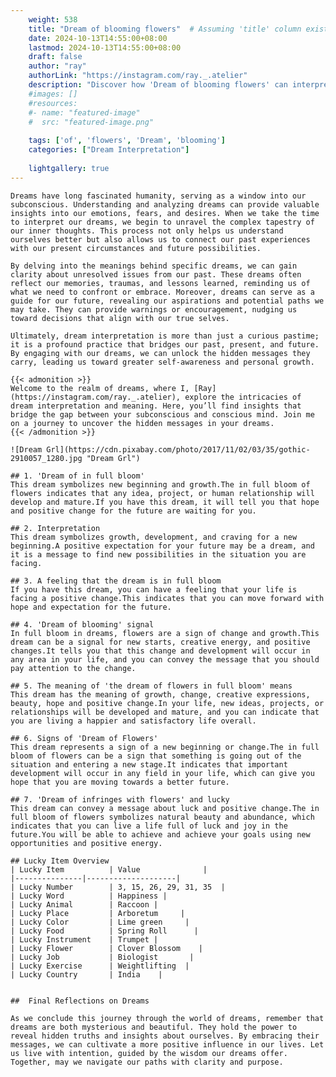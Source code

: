```yaml
---
    weight: 538
    title: "Dream of blooming flowers"  # Assuming 'title' column exists
    date: 2024-10-13T14:55:00+08:00
    lastmod: 2024-10-13T14:55:00+08:00
    draft: false
    author: "ray"
    authorLink: "https://instagram.com/ray._.atelier"
    description: "Discover how 'Dream of blooming flowers' can interpret your future and uncover its significant meanings in your life."
    #images: []
    #resources:
    #- name: "featured-image"
    #  src: "featured-image.png"
    
    tags: ['of', 'flowers', 'Dream', 'blooming']
    categories: ["Dream Interpretation"]
    
    lightgallery: true
---
```

    
    Dreams have long fascinated humanity, serving as a window into our subconscious. Understanding and analyzing dreams can provide valuable insights into our emotions, fears, and desires. When we take the time to interpret our dreams, we begin to unravel the complex tapestry of our inner thoughts. This process not only helps us understand ourselves better but also allows us to connect our past experiences with our present circumstances and future possibilities.
    
    By delving into the meanings behind specific dreams, we can gain clarity about unresolved issues from our past. These dreams often reflect our memories, traumas, and lessons learned, reminding us of what we need to confront or embrace. Moreover, dreams can serve as a guide for our future, revealing our aspirations and potential paths we may take. They can provide warnings or encouragement, nudging us toward decisions that align with our true selves.
    
    Ultimately, dream interpretation is more than just a curious pastime; it is a profound practice that bridges our past, present, and future. By engaging with our dreams, we can unlock the hidden messages they carry, leading us toward greater self-awareness and personal growth.
    
    {{< admonition >}}
    Welcome to the realm of dreams, where I, [Ray](https://instagram.com/ray._.atelier), explore the intricacies of dream interpretation and meaning. Here, you’ll find insights that bridge the gap between your subconscious and conscious mind. Join me on a journey to uncover the hidden messages in your dreams.
    {{< /admonition >}}
    
    ![Dream Grl](https://cdn.pixabay.com/photo/2017/11/02/03/35/gothic-2910057_1280.jpg "Dream Grl")
    
    ## 1. 'Dream of in full bloom'
    This dream symbolizes new beginning and growth.The in full bloom of flowers indicates that any idea, project, or human relationship will develop and mature.If you have this dream, it will tell you that hope and positive change for the future are waiting for you.
    
    ## 2. Interpretation
    This dream symbolizes growth, development, and craving for a new beginning.A positive expectation for your future may be a dream, and it is a message to find new possibilities in the situation you are facing.
    
    ## 3. A feeling that the dream is in full bloom
    If you have this dream, you can have a feeling that your life is facing a positive change.This indicates that you can move forward with hope and expectation for the future.
    
    ## 4. 'Dream of blooming' signal
    In full bloom in dreams, flowers are a sign of change and growth.This dream can be a signal for new starts, creative energy, and positive changes.It tells you that this change and development will occur in any area in your life, and you can convey the message that you should pay attention to the change.
    
    ## 5. The meaning of 'the dream of flowers in full bloom' means
    This dream has the meaning of growth, change, creative expressions, beauty, hope and positive change.In your life, new ideas, projects, or relationships will be developed and mature, and you can indicate that you are living a happier and satisfactory life overall.
    
    ## 6. Signs of 'Dream of Flowers'
    This dream represents a sign of a new beginning or change.The in full bloom of flowers can be a sign that something is going out of the situation and entering a new stage.It indicates that important development will occur in any field in your life, which can give you hope that you are moving towards a better future.
    
    ## 7. 'Dream of infringes with flowers' and lucky
    This dream can convey a message about luck and positive change.The in full bloom of flowers symbolizes natural beauty and abundance, which indicates that you can live a life full of luck and joy in the future.You will be able to achieve and achieve your goals using new opportunities and positive energy.
    
    ## Lucky Item Overview
    | Lucky Item          | Value              |
    |---------------|--------------------|
    | Lucky Number        | 3, 15, 26, 29, 31, 35  |
    | Lucky Word          | Happiness |
    | Lucky Animal        | Raccoon |
    | Lucky Place         | Arboretum     |
    | Lucky Color         | Lime green     |
    | Lucky Food          | Spring Roll      |
    | Lucky Instrument    | Trumpet |
    | Lucky Flower        | Clover Blossom    |
    | Lucky Job           | Biologist       |
    | Lucky Exercise      | Weightlifting  |
    | Lucky Country       | India    |
    
    
    ##  Final Reflections on Dreams
    
    As we conclude this journey through the world of dreams, remember that dreams are both mysterious and beautiful. They hold the power to reveal hidden truths and insights about ourselves. By embracing their messages, we can cultivate a more positive influence in our lives. Let us live with intention, guided by the wisdom our dreams offer. Together, may we navigate our paths with clarity and purpose.
    